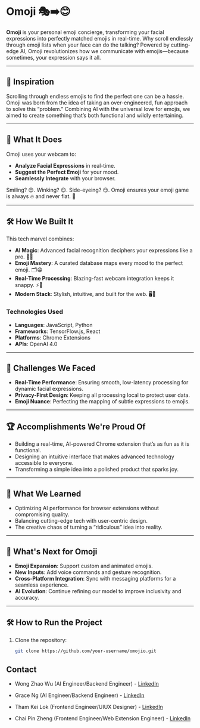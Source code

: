 # Omoji 🎭➡️😊

**Omoji** is your personal emoji concierge, transforming your facial expressions into perfectly matched emojis in real-time. Why scroll endlessly through emoji lists when your face can do the talking? Powered by cutting-edge AI, Omoji revolutionizes how we communicate with emojis—because sometimes, your expression says it all.

---

## 🚀 Inspiration

Scrolling through endless emojis to find the perfect one can be a hassle. Omoji was born from the idea of taking an over-engineered, fun approach to solve this “problem.” Combining AI with the universal love for emojis, we aimed to create something that’s both functional and wildly entertaining.

---

## 🎯 What It Does

Omoji uses your webcam to:
- **Analyze Facial Expressions** in real-time.
- **Suggest the Perfect Emoji** for your mood.
- **Seamlessly Integrate** with your browser.

Smiling? 😊. Winking? 😉. Side-eyeing? 😏. Omoji ensures your emoji game is always 🔥 and never flat. 💯

---

## 🛠️ How We Built It

This tech marvel combines:
- **AI Magic**: Advanced facial recognition deciphers your expressions like a pro. 🤖✨
- **Emoji Mastery**: A curated database maps every mood to the perfect emoji. 🗂️😁
- **Real-Time Processing**: Blazing-fast webcam integration keeps it snappy. ⚡🎥
- **Modern Stack**: Stylish, intuitive, and built for the web. 🖥️🎨

### Technologies Used
- **Languages**: JavaScript, Python
- **Frameworks**: TensorFlow.js, React
- **Platforms**: Chrome Extensions
- **APIs**: OpenAI 4.0

---

## 🤔 Challenges We Faced

- **Real-Time Performance**: Ensuring smooth, low-latency processing for dynamic facial expressions.
- **Privacy-First Design**: Keeping all processing local to protect user data.
- **Emoji Nuance**: Perfecting the mapping of subtle expressions to emojis.

---

## 🏆 Accomplishments We're Proud Of

- Building a real-time, AI-powered Chrome extension that’s as fun as it is functional.
- Designing an intuitive interface that makes advanced technology accessible to everyone.
- Transforming a simple idea into a polished product that sparks joy.

---

## 📖 What We Learned

- Optimizing AI performance for browser extensions without compromising quality.
- Balancing cutting-edge tech with user-centric design.
- The creative chaos of turning a “ridiculous” idea into reality.

---

## 🚀 What's Next for Omoji

- **Emoji Expansion**: Support custom and animated emojis.
- **New Inputs**: Add voice commands and gesture recognition.
- **Cross-Platform Integration**: Sync with messaging platforms for a seamless experience.
- **AI Evolution**: Continue refining our model to improve inclusivity and accuracy.

---

## 🛠️ How to Run the Project

1. Clone the repository:
   ```bash
   git clone https://github.com/your-username/omojio.git

## Contact

- Wong Zhao Wu (AI Engineer/Backend Engineer) - [LinkedIn](https://www.linkedin.com/in/zw-wong/)

- Grace Ng (AI Engineer/Backend Engineer) - [LinkedIn](https://www.linkedin.com/in/gn0/)

- Tham Kei Lok (Frontend Engineer/UIUX Designer) - [LinkedIn](https://www.linkedin.com/in/keiloktql/)

- Chai Pin Zheng (Frontend Engineer/Web Extension Engineer) - [LinkedIn](https://www.linkedin.com/in/chai-pin-zheng-5610921aa/)